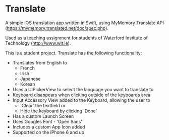 # Translate
A simple iOS translation app written in Swift, using MyMemory Translate API (https://mymemory.translated.net/doc/spec.php).

Used as a teaching assignment for students of Waterford Institute of Technology (http://www.wit.ie).

This is a student project. Translate has the following functionality:
+ Translates from English to 
    + French
    + Irish
    + Japanese
    + Korean
+ Uses a UIPickerView to select the language you want to translate to
+ Keyboard disappears when clicking outside of the keyboards area
+ Input Accessory View added to the Keyboard, allowing the user to
    + 'Clear' the textfield or 
    + Hide the keyboard by clicking 'Done'
+ Has a custom Launch Screen
+ Uses Googles Font - 'Open Sans'
+ Includes a custom App Icon added
+ Supported on the iPhone 6 and up


